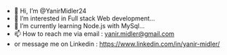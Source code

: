 - 👋 Hi, I’m @YanirMidler24
- 👀 I’m interested in Full stack Web development...
- 🌱 I’m currently learning Node.js with MySql...
- 📫 How to reach me via email : yanir.midler@gmail.com 
- or message me on Linkedin : https://www.linkedin.com/in/yanir-midler/ 

<!---
YanirMidler24/YanirMidler24 is a ✨ special ✨ repository because its `README.md` (this file) appears on your GitHub profile.
You can click the Preview link to take a look at your changes.
--->
